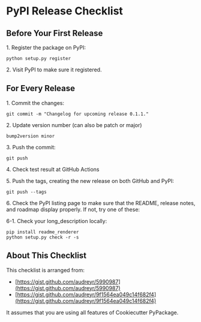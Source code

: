 # PyPI Release Checklist

## Before Your First Release

1\. Register the package on PyPI:

```console
python setup.py register
```

2\. Visit PyPI to make sure it registered.

## For Every Release

1\. Commit the changes:

```console
git commit -m "Changelog for upcoming release 0.1.1."
```

2\. Update version number (can also be patch or major)

```console
bump2version minor
```

3\. Push the commit:

```console
git push
```

4\. Check test result at GitHub Actions

5\. Push the tags, creating the new release on both GitHub and PyPI:

```console
git push --tags
```

6\. Check the PyPI listing page to make sure that the README, release notes, and roadmap display properly. If not, try one of these:

6-1\. Check your long_description locally:

```console
pip install readme_renderer
python setup.py check -r -s
```

## About This Checklist

This checklist is arranged from:

- [https://gist.github.com/audreyr/5990987](https://gist.github.com/audreyr/5990987)
- [https://gist.github.com/audreyr/9f1564ea049c14f682f4](https://gist.github.com/audreyr/9f1564ea049c14f682f4)

It assumes that you are using all features of Cookiecutter PyPackage.
